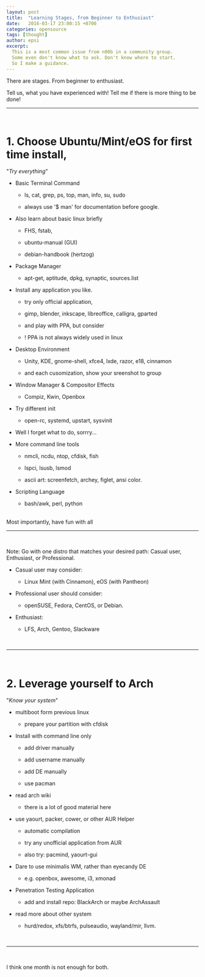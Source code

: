 ```yaml
---
layout: post
title:  "Learning Stages, from Beginner to Enthusiast"
date:   2016-03-17 23:00:15 +0700
categories: opensource
tags: [thought]
author: epsi
excerpt: 
  This is a most common issue from n00b in a community group.
  Some even don't know what to ask. Don't know where to start.
  So I make a guidance. 
---
```


There are stages. From beginner to enthusiast.

Tell us, what you have experienced with!
Tell me if there is more thing to be done!

* * *

<br/>

# 1. Choose Ubuntu/Mint/eOS for first time install,

"*Try everything*"

* Basic Terminal Command

	+ ls, cat, grep, ps, top, man, info, su, sudo

	+ always use '$ man' for documentation before google.

* Also learn about basic linux briefly

	+ FHS, fstab,

	+ ubuntu-manual (GUI)

	+ debian-handbook (hertzog)

* Package Manager

	+ apt-get, aptitude, dpkg, synaptic, sources.list

* Install any application you like.

	+ try only official application,

	+ gimp, blender, inkscape, libreoffice, calligra, gparted

	+ and play with PPA, but consider

	+ ! PPA is not always widely used in linux

* Desktop Environment

	+ Unity, KDE, gnome-shell, xfce4, lxde, razor, e18, cinnamon

	+ and each cusomization, show your sreenshot to group

* Window Manager & Compositor Effects

	+ Compiz, Kwin, Openbox

* Try different init

	+ open-rc, systemd, upstart, sysvinit

* Well I forget what to do, sorrry...

* More command line tools

	+ nmcli, ncdu, ntop, cfdisk, fish
	
	+ lspci, lsusb, lsmod
	
	+ ascii art: screenfetch, archey, figlet, ansi color.

* Scripting Language

	+ bash/awk, perl, python

<br/>
Most importantly, have fun with all

<br/>

* * *

<br/>

Note: Go with one distro that matches your desired path: Casual user, Enthusiast, or Professional.

* Casual user may consider:

	+ Linux Mint (with Cinnamon), eOS (with Pantheon)

* Professional user should consider:

	+ openSUSE, Fedora, CentOS, or Debian.

* Enthusiast:

	+ LFS, Arch, Gentoo, Slackware

<br/>

* * *

<br/>

# 2. Leverage yourself to Arch

"*Know your system*"

* multiboot form previous linux

	+ prepare your partition with cfdisk

* Install with command line only

	+ add driver manually

	+ add username manually

	+ add DE manually

	+ use pacman

* read arch wiki

	+ there is a lot of good material here

* use yaourt, packer, cower, or other AUR Helper

	+ automatic compilation

	+ try any unofficial application from AUR

	+ also try: pacmind, yaourt-gui

* Dare to use minimalis WM, rather than eyecandy DE

	+ e.g. openbox, awesome, i3, xmonad

* Penetration Testing Application

	+ add and install repo: BlackArch or maybe ArchAssault

* read more about other system

	+ hurd/redox, xfs/btrfs, pulseaudio, wayland/mir, llvm.

<br/>

* * *

<br/>

I think one month is not enough for both.

